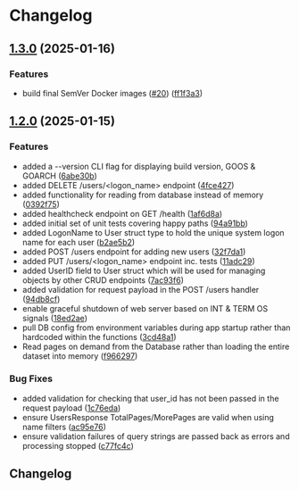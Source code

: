 # Changelog

## [1.3.0](https://github.com/michaelprice232/user-mgmt-service-api/compare/v1.2.0...v1.3.0) (2025-01-16)


### Features

* build final SemVer Docker images ([#20](https://github.com/michaelprice232/user-mgmt-service-api/issues/20)) ([ff1f3a3](https://github.com/michaelprice232/user-mgmt-service-api/commit/ff1f3a3ac7446bfed7cbd114d609aea4badf116f))

## [1.2.0](https://github.com/michaelprice232/user-mgmt-service-api/compare/v1.1.0...v1.2.0) (2025-01-15)


### Features

* added a --version CLI flag for displaying build version, GOOS & GOARCH ([6abe30b](https://github.com/michaelprice232/user-mgmt-service-api/commit/6abe30b03eaaef91d38ed7b961c004050768c47b))
* added DELETE /users/&lt;logon_name&gt; endpoint ([4fce427](https://github.com/michaelprice232/user-mgmt-service-api/commit/4fce42766cdd793ce7c4491f4c3cf6dd64eb293b))
* added functionality for reading from database instead of memory ([0392f75](https://github.com/michaelprice232/user-mgmt-service-api/commit/0392f75e5138c0e9f2dbaa5152a3f0b43c28ee66))
* added healthcheck endpoint on GET /health ([1af6d8a](https://github.com/michaelprice232/user-mgmt-service-api/commit/1af6d8a57070687a32d83eac7a6df89e54004a83))
* added initial set of unit tests covering happy paths ([94a91bb](https://github.com/michaelprice232/user-mgmt-service-api/commit/94a91bb361abbed23d8a80f0d8d0c45c7aa53eaa))
* added LogonName to User struct type to hold the unique system logon name for each user ([b2ae5b2](https://github.com/michaelprice232/user-mgmt-service-api/commit/b2ae5b27fca8a2f2e957ed56ba2d3d92ad58db02))
* added POST /users endpoint for adding new users ([32f7da1](https://github.com/michaelprice232/user-mgmt-service-api/commit/32f7da1d3b5677a4ffad55f24a5f09956965bbfd))
* added PUT /users/&lt;logon_name&gt; endpoint inc. tests ([11adc29](https://github.com/michaelprice232/user-mgmt-service-api/commit/11adc291504c9240509becb78658ee0366c2d931))
* added UserID field to User struct which will be used for managing objects by other CRUD endpoints ([7ac93f6](https://github.com/michaelprice232/user-mgmt-service-api/commit/7ac93f653c3bbf4596b858484c9a9d72e7ef7339))
* added validation for request payload in the POST /users handler ([94db8cf](https://github.com/michaelprice232/user-mgmt-service-api/commit/94db8cf4da922222457759f623642760d56c0fee))
* enable graceful shutdown of web server based on INT & TERM OS signals ([18ed2ae](https://github.com/michaelprice232/user-mgmt-service-api/commit/18ed2ae12bcc233a4798a038095c08347a6bc682))
* pull DB config from environment variables during app startup rather than hardcoded within the functions ([3cd48a1](https://github.com/michaelprice232/user-mgmt-service-api/commit/3cd48a19df599103988b2e2a89f720f772b67b26))
* Read pages on demand from the Database rather than loading the entire dataset into memory ([f966297](https://github.com/michaelprice232/user-mgmt-service-api/commit/f966297a11b681801ee564823a6d12dd0e770117))


### Bug Fixes

* added validation for checking that user_id has not been passed in the request payload ([1c76eda](https://github.com/michaelprice232/user-mgmt-service-api/commit/1c76eda40da0945abfeeebf9f833a3c0f9c35f57))
* ensure UsersResponse TotalPages/MorePages are valid when using name filters ([ac95e76](https://github.com/michaelprice232/user-mgmt-service-api/commit/ac95e764b0435473e842ac56e6886b9ad035b203))
* ensure validation failures of query strings are passed back as errors and processing stopped ([c77fc4c](https://github.com/michaelprice232/user-mgmt-service-api/commit/c77fc4cdb6bec45ba0a505a4bb3e12c64f8c7d4f))

## Changelog
